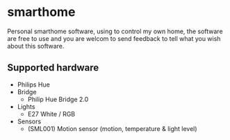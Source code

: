 # smarthome
Personal smarthome software, using to control my own home, the software are free to use and you are welcom to send feedback to tell what you wish about this software.

## Supported hardware
- Philips Hue
 - Bridge
   - Philip Hue Bridge 2.0
 - Lights
   - E27 White / RGB
 - Sensors
   - (SML001) Motion sensor (motion, temperature & light level)
